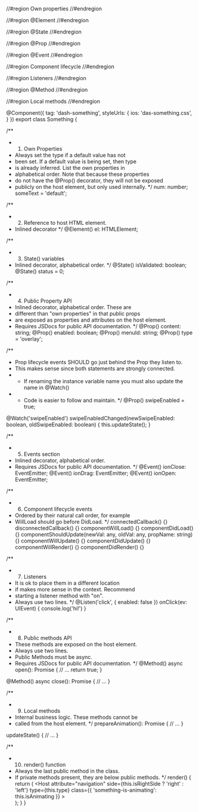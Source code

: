<!-- BEGIN Copy and paste regions -->

//#region Own properties
//#endregion

//#region @Element
//#endregion

//#region @State
//#endregion

//#region @Prop
//#endregion

//#region @Event
//#endregion

//#region Component lifecycle
//#endregion

//#region Listeners
//#endregion

//#region @Method
//#endregion

//#region Local methods
//#endregion

<!-- END Copy and paste regions -->

@Component({
tag: 'dash-something',
styleUrls: {
ios: 'das-something.css',
}
})
export class Something {

/\*\*

- 1.  Own Properties
- Always set the type if a default value has not
- been set. If a default value is being set, then type
- is already inferred. List the own properties in
- alphabetical order. Note that because these properties
- do not have the @Prop() decorator, they will not be exposed
- publicly on the host element, but only used internally.
  \*/
  num: number;
  someText = 'default';

/\*\*

- 2.  Reference to host HTML element.
- Inlined decorator
  \*/
  @Element() el: HTMLElement;

/\*\*

- 3.  State() variables
- Inlined decorator, alphabetical order.
  \*/
  @State() isValidated: boolean;
  @State() status = 0;

/\*\*

- 4.  Public Property API
- Inlined decorator, alphabetical order. These are
- different than "own properties" in that public props
- are exposed as properties and attributes on the host element.
- Requires JSDocs for public API documentation.
  \*/
  @Prop() content: string;
  @Prop() enabled: boolean;
  @Prop() menuId: string;
  @Prop() type = 'overlay';

/\*\*

- Prop lifecycle events SHOULD go just behind the Prop they listen to.
- This makes sense since both statements are strongly connected.
- - If renaming the instance variable name you must also update the name in @Watch()
- - Code is easier to follow and maintain.
    \*/
    @Prop() swipeEnabled = true;

@Watch('swipeEnabled')
swipeEnabledChanged(newSwipeEnabled: boolean, oldSwipeEnabled: boolean) {
this.updateState();
}

/\*\*

- 5.  Events section
- Inlined decorator, alphabetical order.
- Requires JSDocs for public API documentation.
  \*/
  @Event() ionClose: EventEmitter;
  @Event() ionDrag: EventEmitter;
  @Event() ionOpen: EventEmitter;

/\*\*

- 6.  Component lifecycle events
- Ordered by their natural call order, for example
- WillLoad should go before DidLoad.
  \*/
  connectedCallback() {}
  disconnectedCallback() {}
  componentWillLoad() {}
  componentDidLoad() {}
  componentShouldUpdate(newVal: any, oldVal: any, propName: string) {}
  componentWillUpdate() {}
  componentDidUpdate() {}
  componentWillRender() {}
  componentDidRender() {}

/\*\*

- 7.  Listeners
- It is ok to place them in a different location
- if makes more sense in the context. Recommend
- starting a listener method with "on".
- Always use two lines.
  \*/
  @Listen('click', { enabled: false })
  onClick(ev: UIEvent) {
  console.log('hi!')
  }

/\*\*

- 8.  Public methods API
- These methods are exposed on the host element.
- Always use two lines.
- Public Methods must be async.
- Requires JSDocs for public API documentation.
  \*/
  @Method()
  async open(): Promise<boolean> {
  // ...
  return true;
  }

@Method()
async close(): Promise<void> {
// ...
}

/\*\*

- 9.  Local methods
- Internal business logic. These methods cannot be
- called from the host element.
  \*/
  prepareAnimation(): Promise<void> {
  // ...
  }

updateState() {
// ...
}

/\*\*

- 10. render() function
- Always the last public method in the class.
- If private methods present, they are below public methods.
  \*/
  render() {
  return (
  <Host
  attribute="navigation"
  side={this.isRightSide ? 'right' : 'left'}
  type={this.type}
  class={{
            'something-is-animating': this.isAnimating
          }} >
  <div class='menu-inner page-inner'>
  <slot></slot>
  </div>
  </Host>
  );
  }
  }
